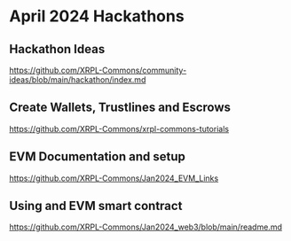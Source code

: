 # April 2024 Hackathons

## Hackathon Ideas
https://github.com/XRPL-Commons/community-ideas/blob/main/hackathon/index.md

## Create Wallets, Trustlines and Escrows
https://github.com/XRPL-Commons/xrpl-commons-tutorials

## EVM Documentation and setup
https://github.com/XRPL-Commons/Jan2024_EVM_Links

## Using and EVM smart contract
https://github.com/XRPL-Commons/Jan2024_web3/blob/main/readme.md

